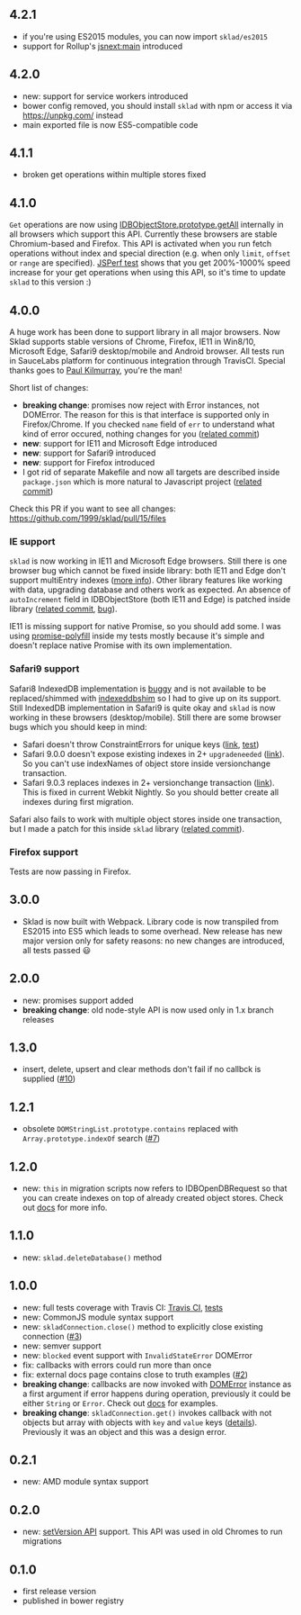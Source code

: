 ## 4.2.1

 * if you're using ES2015 modules, you can now import `sklad/es2015`
 * support for Rollup's [jsnext:main](https://github.com/rollup/rollup/wiki/jsnext:main) introduced

## 4.2.0

 * new: support for service workers introduced
 * bower config removed, you should install `sklad` with npm or access it via https://unpkg.com/ instead
 * main exported file is now ES5-compatible code

## 4.1.1

 * broken get operations within multiple stores fixed

## 4.1.0

`Get` operations are now using [IDBObjectStore.prototype.getAll](https://developer.mozilla.org/en-US/docs/Web/API/IDBObjectStore/getAll) internally in all browsers which support this API. Currently these browsers are stable Chromium-based and Firefox. This API is activated when you run fetch operations without index and special direction (e.g. when only `limit`, `offset` or `range` are specified). [JSPerf test](http://jsperf.com/idb-idbcursor-vs-idbobjectstore-getall-ops/3) shows that you get 200%-1000% speed increase for your get operations when using this API, so it's time to update `sklad` to this version :)

## 4.0.0

A huge work has been done to support library in all major browsers. Now Sklad supports stable versions of Chrome, Firefox, IE11 in Win8/10, Microsoft Edge, Safari9 desktop/mobile and Android browser. All tests run in SauceLabs platform for continuous integration through TravisCI. Special thanks goes to [Paul Kilmurray](https://github.com/kilbot), you're the man!

Short list of changes:

* **breaking change**: promises now reject with Error instances, not DOMError. The reason for this is that interface is supported only in Firefox/Chrome. If you checked `name` field of `err` to understand what kind of error occured, nothing changes for you ([related commit](https://github.com/1999/sklad/commit/5ddd46ae53bb81dfe880f3f77d84751ee566837e))
* **new**: support for IE11 and Microsoft Edge introduced
* **new**: support for Safari9 introduced
* **new**: support for Firefox introduced
* I got rid of separate Makefile and now all targets are described inside `package.json` which is more natural to Javascript project ([related commit](https://github.com/1999/sklad/commit/cc30b51b40f978623648a01e7cd3d27862127adc))

Check this PR if you want to see all changes: https://github.com/1999/sklad/pull/15/files

### IE support
`sklad` is now working in IE11 and Microsoft Edge browsers. Still there is one browser bug which cannot be fixed inside library: both IE11 and Edge don't support multiEntry indexes ([more info](https://dev.windows.com/en-us/microsoft-edge/platform/status/indexeddbarraysandmultientrysupport)). Other library features like working with data, upgrading database and others work as expected. An absence of `autoIncrement` field in IDBObjectStore (both IE11 and Edge) is patched inside library ([related commit](https://github.com/1999/sklad/commit/91c6259cde40df213e324d4143007e0f521b4fef), [bug](https://connect.microsoft.com/IE/Feedback/Details/772726)).

IE11 is missing support for native Promise, so you should add some. I was using [promise-polyfill](https://www.npmjs.com/package/promise-polyfill) inside my tests mostly because it's simple and doesn't replace native Promise with its own implementation.

### Safari9 support
Safari8 IndexedDB implementation is [buggy](https://github.com/dfahlander/Dexie.js/wiki/IndexedDB-on-Safari) and is not available to be replaced/shimmed with [indexeddbshim](https://www.npmjs.com/package/indexeddbshim) so I had to give up on its support. Still IndexedDB implementation in Safari9 is quite okay and `sklad` is now working in these browsers (desktop/mobile). Still there are some browser bugs which you should keep in mind:

 * Safari doesn't throw ConstraintErrors for unique keys ([link](https://bugs.webkit.org/show_bug.cgi?id=149107), [test](https://github.com/1999/sklad/blob/4c441ecff0fb47d0933c3a6a388dbfce7e2c4bbd/tests/insert.js#L55))
 * Safari 9.0.0 doesn't expose existing indexes in 2+ `upgradeneeded` ([link](https://bugs.webkit.org/show_bug.cgi?id=155045)). So you can't use indexNames of object store inside versionchange transaction.
 * Safari 9.0.3 replaces indexes in 2+ versionchange transaction ([link](http://jsbin.com/duribuvece/edit?js,console)). This is fixed in current Webkit Nightly. So you should better create all indexes during first migration.

Safari also fails to work with multiple object stores inside one transaction, but I made a patch for this inside `sklad` library ([related commit](https://github.com/1999/sklad/commit/41b61173b0c55f6b15791f59034a616e238793de)).

### Firefox support
Tests are now passing in Firefox.

## 3.0.0

 * Sklad is now built with Webpack. Library code is now transpiled from ES2015 into ES5 which leads to some overhead. New release has new major version only for safety reasons: no new changes are introduced, all tests passed :smiley:

## 2.0.0

 * new: promises support added
 * **breaking change**: old node-style API is now used only in 1.x branch releases

## 1.3.0

 * insert, delete, upsert and clear methods don't fail if no callbck is supplied ([#10](https://github.com/1999/sklad/issues/10))

## 1.2.1

 * obsolete `DOMStringList.prototype.contains` replaced with `Array.prototype.indexOf` search ([#7](https://github.com/1999/sklad/issues/7))

## 1.2.0

 * new: `this` in migration scripts now refers to IDBOpenDBRequest so that you can create indexes on top of already created object stores. Check out [docs](https://github.com/1999/sklad/blob/master/docs/README_sklad_open.md) for more info.

## 1.1.0

 * new: `sklad.deleteDatabase()` method

## 1.0.0

 * new: full tests coverage with Travis CI: [Travis CI](https://travis-ci.org/1999/sklad), [tests](https://github.com/1999/sklad/tree/master/tests)
 * new: CommonJS module syntax support
 * new: `skladConnection.close()` method to explicitly close existing connection ([#3](https://github.com/1999/sklad/issues/3))
 * new: semver support
 * new: `blocked` event support with `InvalidStateError` DOMError
 * fix: callbacks with errors could run more than once
 * fix: external docs page contains close to truth examples ([#2](https://github.com/1999/sklad/issues/2))
 * **breaking change**: callbacks are now invoked with [DOMError](https://developer.mozilla.org/en/docs/Web/API/DOMError) instance as a first argument if error happens during operation, previously it could be either `String` or `Error`. Check out [docs](https://github.com/1999/sklad/tree/master/docs) for examples.
 * **breaking change**: `skladConnection.get()` invokes callback with not objects but array with objects with `key` and `value` keys ([details](https://github.com/1999/sklad/blob/master/docs/README_skladConnection_get.md)). Previously it was an object and this was a design error.

## 0.2.1

 * new: AMD module syntax support

## 0.2.0

 * new: [setVersion API](https://developer.mozilla.org/en-US/docs/Web/API/IDBVersionChangeRequest.setVersion) support. This API was used in old Chromes to run migrations

## 0.1.0

 * first release version
 * published in bower registry

